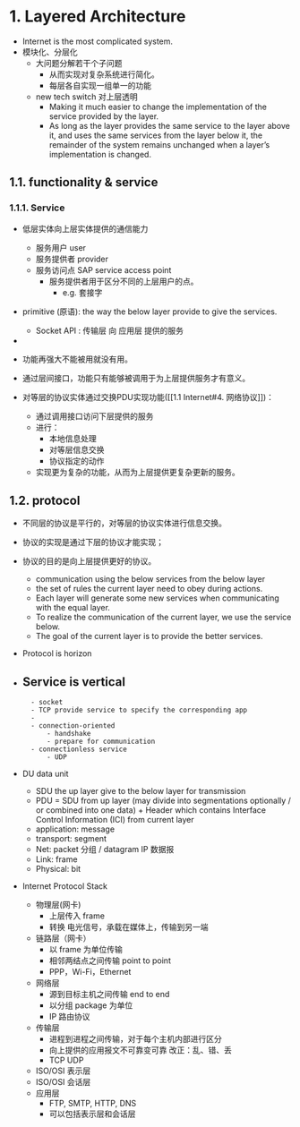 # 1. Layered Architecture
- Internet is the most complicated system.
- 模块化、分层化
	- 大问题分解若干个子问题
		- 从而实现对复杂系统进行简化。
		- 每层各自实现一组单一的功能
	- new tech switch 对上层透明
		- Making it much easier to change the implementation of the service provided by the layer.
		- As long as the layer provides the same service to the layer above it, and uses the same services from the layer below it, the remainder of the system remains unchanged when a layer’s implementation is changed.
## 1.1. functionality & service
### 1.1.1. Service
- 低层实体向上层实体提供的通信能力
	- 服务用户 user
	- 服务提供者 provider
	- 服务访问点 SAP service access point
		- 服务提供者用于区分不同的上层用户的点。
			- e.g. 套接字
- primitive (原语): the way the below layer provide to give the services.
	- Socket API : 传输层 向 应用层 提供的服务
- 

- 功能再强大不能被用就没有用。
- 通过层间接口，功能只有能够被调用于为上层提供服务才有意义。
- 对等层的协议实体通过交换PDU实现功能([[1.1 Internet#4. 网络协议]])：
	- 通过调用接口访问下层提供的服务
	- 进行：
		- 本地信息处理
		- 对等层信息交换
		- 协议指定的动作
	- 实现更为复杂的功能，从而为上层提供更复杂更新的服务。
## 1.2. protocol
- 不同层的协议是平行的，对等层的协议实体进行信息交换。
- 协议的实现是通过下层的协议才能实现；
- 协议的目的是向上层提供更好的协议。





	- communication using the below services from the below layer
	- the set of rules the current layer need to obey during actions.
	- Each layer will generate some new services when communicating with the equal layer.
	- To realize the communication of the current layer, we use the service below.
	- The goal of the current layer is to provide the better services.
- Protocol is horizon
- Service is vertical
	- 
		- socket
		- TCP provide service to specify the corresponding app
		- 
		- connection-oriented
			- handshake
			- prepare for communication
		- connectionless service
			- UDP
- DU data unit
	- SDU the up layer give to the below layer for transmission
	- PDU = SDU from up layer (may divide into segmentations optionally / or combined into one data) + Header which contains Interface Control Information (ICI) from current layer
	- application: message
	- transport: segment
	- Net: packet 分组 / datagram IP 数据报
	- Link: frame
	- Physical: bit
- Internet Protocol Stack
	- 物理层(网卡)
		- 上层传入 frame
		- 转换 电光信号，承载在媒体上，传输到另一端
	- 链路层（网卡）
		- 以 frame 为单位传输
		- 相邻两结点之间传输 point to point
		- PPP，Wi-Fi，Ethernet
	- 网络层
		- 源到目标主机之间传输 end to end
		- 以分组 package 为单位
		- IP 路由协议
	- 传输层
		- 进程到进程之间传输，对于每个主机内部进行区分
		- 向上提供的应用报文不可靠变可靠 改正：乱、错、丢
		- TCP UDP 
	- ISO/OSI 表示层
	- ISO/OSI 会话层
	 - 应用层
		- FTP, SMTP, HTTP, DNS
		- 可以包括表示层和会话层